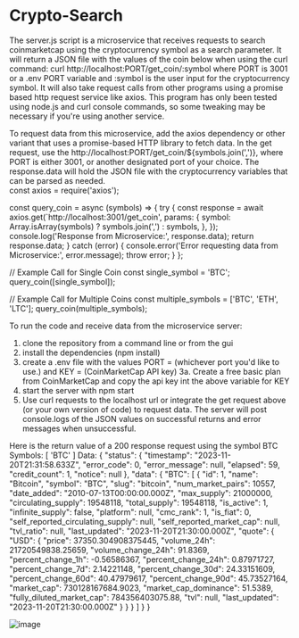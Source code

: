 # Crypto-Search
The server.js script is a microservice that receives requests to search coinmarketcap using the cryptocurrency symbol as a search parameter.  It will return a JSON file with the values of the coin below when using the curl command: curl http://localhost:PORT/get_coin/:symbol where PORT is 3001 or a .env PORT variable and :symbol is the user input for the cryptocurrency symbol. It will also take request calls from other programs using a promise based http request service like axios.  This program has only been tested using node.js and curl console commands, so some tweaking may be necessary if you're using another service. 

To request data from this microservice, add the axios dependency or other variant that uses a promise-based HTTP library to fetch data.  In the get request, use the http://localhost:PORT/get_coin/${symbols.join(',')}, where PORT is either 3001, or another designated port of your choice.  The response.data will hold the JSON file with the cryptocurrency variables that can be parsed as needed.  
const axios = require('axios');

const query_coin = async (symbols) => {
  try {
    const response = await axios.get(`http://localhost:3001/get_coin', 
      params: {
        symbol: Array.isArray(symbols) ? symbols.join(',') : symbols,
      },
    });
    console.log('Response from Microservice:', response.data);
    return response.data;
  } catch (error) {
    console.error('Error requesting data from Microservice:', error.message);
    throw error;
  }
};

// Example Call for Single Coin
const single_symbol = 'BTC';
query_coin([single_symbol]);

// Example Call for Multiple Coins
const multiple_symbols = ['BTC', 'ETH', 'LTC'];
query_coin(multiple_symbols);

To run the code and receive data from the microservice server: 
 1. clone the repository from a command line or from the gui
 2. install the dependencies (npm install)
 3. create a .env file with the values PORT = (whichever port you'd like to use.) and KEY = (CoinMarketCap API key)
   3a.  Create a free basic plan from CoinMarketCap and copy the api key int the above variable for KEY  
 5. start the server with npm start
 6. Use curl requests to the localhost url or integrate the get request above (or your own version of code) to request data. The server will post console.logs of the JSON values on successful returns and error messages when unsuccessful.  


Here is the return value of a 200 response request using the symbol BTC
Symbols: [ 'BTC' ]
Data: {
  "status": {
    "timestamp": "2023-11-20T21:31:58.633Z",
    "error_code": 0,
    "error_message": null,
    "elapsed": 59,
    "credit_count": 1,
    "notice": null
  },
  "data": {
    "BTC": [
      {
        "id": 1,
        "name": "Bitcoin",
        "symbol": "BTC",
        "slug": "bitcoin",
        "num_market_pairs": 10557,
        "date_added": "2010-07-13T00:00:00.000Z",
        "max_supply": 21000000,
        "circulating_supply": 19548118,
        "total_supply": 19548118,
        "is_active": 1,
        "infinite_supply": false,
        "platform": null,
        "cmc_rank": 1,
        "is_fiat": 0,
        "self_reported_circulating_supply": null,
        "self_reported_market_cap": null,
        "tvl_ratio": null,
        "last_updated": "2023-11-20T21:30:00.000Z",
        "quote": {
          "USD": {
            "price": 37350.304908375445,
            "volume_24h": 21720549838.25659,
            "volume_change_24h": 91.8369,
            "percent_change_1h": -0.56586367,
            "percent_change_24h": 0.87971727,
            "percent_change_7d": 2.14221148,
            "percent_change_30d": 24.33151609,
            "percent_change_60d": 40.47979617,
            "percent_change_90d": 45.73527164,
            "market_cap": 730128167684.9023,
            "market_cap_dominance": 51.5389,
            "fully_diluted_market_cap": 784356403075.88,
            "tvl": null,
            "last_updated": "2023-11-20T21:30:00.000Z"
          }
        }
      }
    ]
  }
}

![image](https://github.com/alex-higham/Crypto-Search/assets/117798097/bf5cdc75-3a6f-4ef1-9342-1525d893afbf)


